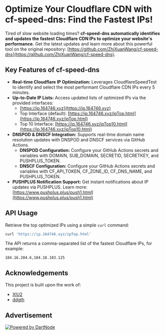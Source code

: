 # Optimize Your Cloudflare CDN with cf-speed-dns: Find the Fastest IPs!

Tired of slow website loading times? **cf-speed-dns automatically identifies and updates the fastest Cloudflare CDN IPs to optimize your website's performance.**  Get the latest updates and learn more about this powerful tool on the original repository: [https://github.com/ZhiXuanWang/cf-speed-dns](https://github.com/ZhiXuanWang/cf-speed-dns).

## Key Features of cf-speed-dns

*   **Real-time Cloudflare IP Optimization:** Leverages CloudflareSpeedTest to identify and select the most performant Cloudflare CDN IPs every 5 minutes.
*   **Up-to-Date IP Lists:** Access updated lists of optimized IPs via the provided interfaces:
    *   [https://ip.164746.xyz](https://ip.164746.xyz)
    *   Top Interface (default): [https://ip.164746.xyz/ipTop.html](https://ip.164746.xyz/ipTop.html)
    *   Top 10 Interface: [https://ip.164746.xyz/ipTop10.html](https://ip.164746.xyz/ipTop10.html)
*   **DNSPOD & DNSCF Integration:**  Supports real-time domain name resolution updates with DNSPOD and DNSCF services via GitHub Actions.
    *   **DNSPOD Configuration:** Configure your GitHub Actions secrets and variables with DOMAIN, SUB_DOMAIN, SECRETID, SECRETKEY, and PUSHPLUS_TOKEN.
    *   **DNSCF Configuration:** Configure your GitHub Actions secrets and variables with CF_API_TOKEN, CF_ZONE_ID, CF_DNS_NAME, and PUSHPLUS_TOKEN.
*   **PUSHPLUS Notification Support:** Get instant notifications about IP updates via PUSHPLUS.  Learn more: [https://www.pushplus.plus/push1.html](https://www.pushplus.plus/push1.html)

## API Usage

Retrieve the top optimized IPs using a simple `curl` command:

```bash
curl 'https://ip.164746.xyz/ipTop.html'
```

The API returns a comma-separated list of the fastest Cloudflare IPs, for example:

```
104.16.204.6,104.18.103.125
```

## Acknowledgements

This project is built upon the work of:

*   [XIU2](https://github.com/XIU2/CloudflareSpeedTest)
*   [ddgth](https://github.com/ddgth/cf2dns)

## Advertisement

[![Powered by DartNode](https://dartnode.com/branding/DN-Open-Source-sm.png)](https://dartnode.com "Powered by DartNode - Free VPS for Open Source")